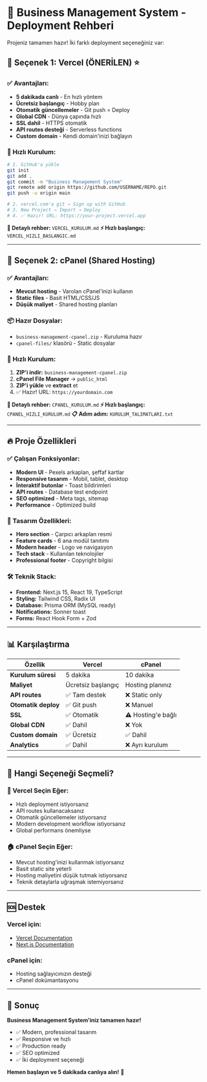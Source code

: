 # 🚀 Business Management System - Deployment Rehberi

Projeniz tamamen hazır! İki farklı deployment seçeneğiniz var:

## 🎯 Seçenek 1: Vercel (ÖNERİLEN) ⭐

### ✅ Avantajları:
- **5 dakikada canlı** - En hızlı yöntem
- **Ücretsiz başlangıç** - Hobby plan
- **Otomatik güncellemeler** - Git push = Deploy
- **Global CDN** - Dünya çapında hızlı
- **SSL dahil** - HTTPS otomatik
- **API routes desteği** - Serverless functions
- **Custom domain** - Kendi domain'inizi bağlayın

### 🚀 Hızlı Kurulum:
```bash
# 1. GitHub'a yükle
git init
git add .
git commit -m "Business Management System"
git remote add origin https://github.com/USERNAME/REPO.git
git push -u origin main

# 2. vercel.com'a git → Sign up with GitHub
# 3. New Project → Import → Deploy
# 4. ✅ Hazır! URL: https://your-project.vercel.app
```

**📖 Detaylı rehber:** `VERCEL_KURULUM.md`
**⚡ Hızlı başlangıç:** `VERCEL_HIZLI_BASLANGIC.md`

---

## 🎯 Seçenek 2: cPanel (Shared Hosting)

### ✅ Avantajları:
- **Mevcut hosting** - Varolan cPanel'inizi kullanın
- **Static files** - Basit HTML/CSS/JS
- **Düşük maliyet** - Shared hosting planları

### 📦 Hazır Dosyalar:
- `business-management-cpanel.zip` - Kuruluma hazır
- `cpanel-files/` klasörü - Static dosyalar

### 🚀 Hızlı Kurulum:
1. **ZIP'i indir:** `business-management-cpanel.zip`
2. **cPanel File Manager** → `public_html`
3. **ZIP'i yükle** ve **extract** et
4. ✅ Hazır! URL: `https://yourdomain.com`

**📖 Detaylı rehber:** `CPANEL_KURULUM.md`
**⚡ Hızlı başlangıç:** `CPANEL_HIZLI_KURULUM.md`
**📋 Adım adım:** `KURULUM_TALIMATLARI.txt`

---

## 🔥 Proje Özellikleri

### ✅ Çalışan Fonksiyonlar:
- **Modern UI** - Pexels arkaplan, şeffaf kartlar
- **Responsive tasarım** - Mobil, tablet, desktop
- **İnteraktif butonlar** - Toast bildirimleri
- **API routes** - Database test endpoint
- **SEO optimized** - Meta tags, sitemap
- **Performance** - Optimized build

### 🎨 Tasarım Özellikleri:
- **Hero section** - Çarpıcı arkaplan resmi
- **Feature cards** - 6 ana modül tanıtımı
- **Modern header** - Logo ve navigasyon
- **Tech stack** - Kullanılan teknolojiler
- **Professional footer** - Copyright bilgisi

### 🛠️ Teknik Stack:
- **Frontend:** Next.js 15, React 19, TypeScript
- **Styling:** Tailwind CSS, Radix UI
- **Database:** Prisma ORM (MySQL ready)
- **Notifications:** Sonner toast
- **Forms:** React Hook Form + Zod

---

## 📊 Karşılaştırma

| Özellik | Vercel | cPanel |
|---------|--------|--------|
| **Kurulum süresi** | 5 dakika | 10 dakika |
| **Maliyet** | Ücretsiz başlangıç | Hosting planınız |
| **API routes** | ✅ Tam destek | ❌ Static only |
| **Otomatik deploy** | ✅ Git push | ❌ Manuel |
| **SSL** | ✅ Otomatik | ⚠️ Hosting'e bağlı |
| **Global CDN** | ✅ Dahil | ❌ Yok |
| **Custom domain** | ✅ Ücretsiz | ✅ Dahil |
| **Analytics** | ✅ Dahil | ❌ Ayrı kurulum |

---

## 🎯 Hangi Seçeneği Seçmeli?

### 🚀 Vercel Seçin Eğer:
- Hızlı deployment istiyorsanız
- API routes kullanacaksanız
- Otomatik güncellemeler istiyorsanız
- Modern development workflow istiyorsanız
- Global performans önemliyse

### 🏠 cPanel Seçin Eğer:
- Mevcut hosting'inizi kullanmak istiyorsanız
- Basit static site yeterli
- Hosting maliyetini düşük tutmak istiyorsanız
- Teknik detaylarla uğraşmak istemiyorsanız

---

## 🆘 Destek

### Vercel için:
- [Vercel Documentation](https://vercel.com/docs)
- [Next.js Documentation](https://nextjs.org/docs)

### cPanel için:
- Hosting sağlayıcınızın desteği
- cPanel dokümantasyonu

---

## 🎉 Sonuç

**Business Management System'iniz tamamen hazır!**

- ✅ Modern, professional tasarım
- ✅ Responsive ve hızlı
- ✅ Production ready
- ✅ SEO optimized
- ✅ İki deployment seçeneği

**Hemen başlayın ve 5 dakikada canlıya alın!** 🚀
